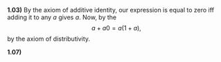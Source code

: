 
**1.03)** By the axiom of additive identity, our expression is equal to zero iff adding it to any $a$ gives $a$. Now,
by the 
$$a+a0=a(1+a)\text{,}$$
by the axiom of distributivity. 

**1.07)**
